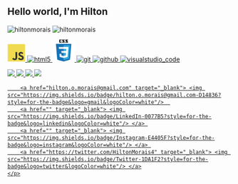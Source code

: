 <h2 align="left">Hello world, I'm Hilton</h2>
    <p>
        <img align="center" src="https://github-readme-stats.vercel.app/api?username=HiltonMorais&theme=tokyonight&show_icons=true" alt="hiltonmorais" /> 
        <img align="center" src="https://github-readme-stats.vercel.app/api/top-langs?username=hiltonmorais&theme=tokyonight&show_icons=true&locale=en&layout=compact" alt="hiltonmorais" /> 
    </p>
    <p align="left"> 
        <a href="https://github.com/HiltonMorais" target="_blank"> <img src="https://raw.githubusercontent.com/devicons/devicon/master/icons/javascript/javascript-original.svg" alt="javascript" width="40" height="40"/> </a> 
        <a href="https://github.com/HiltonMorais" target="_blank"> <img src="https://www.vectorlogo.zone/logos/w3_html5/w3_html5-icon.svg" alt="html5" width="40" height="40"/> </a> 
        <a href="https://github.com/HiltonMorais" target="_blank"> <img src="https://raw.githubusercontent.com/devicons/devicon/master/icons/css3/css3-original-wordmark.svg" alt="css3" width="50" height="50"/>   
        <a href="https://github.com/HiltonMorais" target="_blank"> <img src="https://www.vectorlogo.zone/logos/git-scm/git-scm-icon.svg" alt="git" width="40" height="40"/> </a>
        <a href="https://github.com/HiltonMorais" target="_blank"> <img src="https://www.vectorlogo.zone/logos/github/github-icon.svg" alt="github" width="40" height="40"/> </a>
        <a href="https://github.com/HiltonMorais" target="_blank"> <img src="https://www.vectorlogo.zone/logos/visualstudio_code/visualstudio_code-icon.svg" alt="visualstudio_code" width="40" height="40"/> </a>
    </p>
    <p align="left">
        <a href="" target="_blank"> <img src="https://www.vectorlogo.zone/logos/gmail/gmail-ar21.svg"/> 
        <a href="" target="_blank"> <img src="https://www.vectorlogo.zone/logos/linkedin/linkedin-ar21.svg"/>
        <a href="" target="_blank"> <img src="https://www.vectorlogo.zone/logos/instagram/instagram-ar21.svg"/>
        <a href="https://twitter.com/HiltonMorais4" target="_blank"> <img src="https://www.vectorlogo.zone/logos/twitter/twitter-ar21.svg"/>
            
        <a href="hilton.o.morais@gmail.com" target="_blank"> <img src="https://img.shields.io/badge/hilton.o.morais@gmail.com-D14836?style=for-the-badge&logo=gmail&logoColor=white"/>  
        <a href="" target="_blank"> <img src="https://img.shields.io/badge/LinkedIn-0077B5?style=for-the-badge&logo=linkedin&logoColor=white"/> </a> 
        <a href="" target="_blank"> <img src="https://img.shields.io/badge/Instagram-E4405F?style=for-the-badge&logo=instagram&logoColor=white"/> </a> 
        <a href="https://twitter.com/HiltonMorais4" target="_blank"> <img src="https://img.shields.io/badge/Twitter-1DA1F2?style=for-the-badge&logo=twitter&logoColor=white"/> </a>
    </p>
